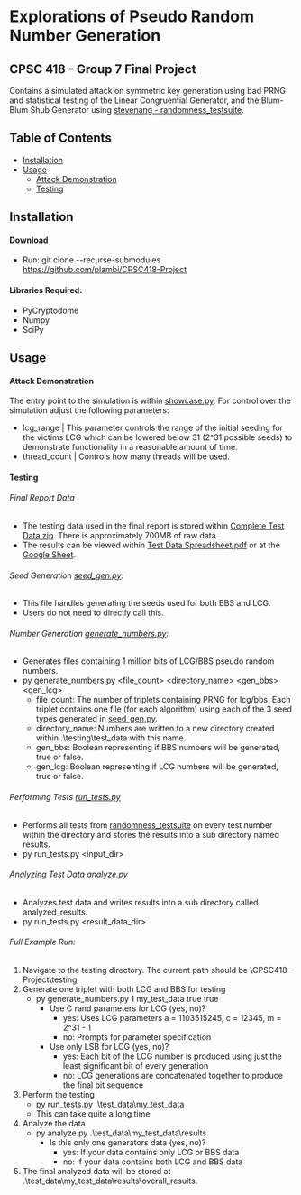 # Explorations of Pseudo Random Number Generation

## CPSC 418 - Group 7 Final Project

Contains a simulated attack on symmetric key generation using bad PRNG and statistical testing of the Linear Congruential Generator, and the Blum-Blum Shub Generator using [stevenang - randomness_testsuite](https://github.com/stevenang/randomness_testsuite/tree/6a74f91dcac173052d81b26c45ee0d4e4a417d93). 


## Table of Contents
- [Installation](#installation)
- [Usage](#usage)
    - [Attack Demonstration](#attack-demonstration)
    - [Testing](#testing)


## Installation
#### Download
- Run: git clone --recurse-submodules https://github.com/plambi/CPSC418-Project

#### Libraries Required:
- PyCryptodome
- Numpy
- SciPy

## Usage

#### Attack Demonstration
The entry point to the simulation is within [showcase.py](attack_demonstration/showcase.py). For control over the simulation adjust the following parameters:
- lcg_range | This parameter controls the range of the initial seeding for the victims LCG which can be lowered below 31 (2^31 possible seeds) to demonstrate functionality in a reasonable amount of time.
- thread_count | Controls how many threads will be used.

#### Testing
###### Final Report Data
- The testing data used in the final report is stored within [Complete Test Data.zip](testing/Complete%20Test%20Data.zip). There is approximately 700MB of raw data. 
- The results can be viewed within [Test Data Spreadsheet.pdf](testing/Test%20Data%20Spreadsheet.zip) or at the [Google Sheet](https://docs.google.com/spreadsheets/d/1i6UBniH4ZO3nX9ML0Wn9iB67LKB_VugSW6-2tBRQ74g/edit?usp=sharing).

###### Seed Generation [seed_gen.py](testing/seed_gen.py): 
- This file handles generating the seeds used for both BBS and LCG.
- Users do not need to directly call this.
###### Number Generation [generate_numbers.py](testing/generate_numbers.py): 
- Generates files containing 1 million bits of LCG/BBS pseudo random numbers. 
- py generate_numbers.py <file_count> <directory_name> <gen_bbs> <gen_lcg>
    - file_count: The number of triplets containing PRNG for lcg/bbs. Each triplet contains one file (for each algorithm) using each of the 3 seed types generated in [seed_gen.py](testing/seed_gen.py).
    - directory_name: Numbers are written to a new directory created within .\testing\test_data with this name.
    - gen_bbs: Boolean representing if BBS numbers will be generated, true or false.
    - gen_lcg: Boolean representing if LCG numbers will be generated, true or false.
###### Performing Tests [run_tests.py](testing/run_tests.py)
- Performs all tests from [randomness_testsuite](https://github.com/stevenang/randomness_testsuite/tree/6a74f91dcac173052d81b26c45ee0d4e4a417d93) on every test number within the directory and stores the results into a sub directory named results.
- py run_tests.py <input_dir>
###### Analyzing Test Data [analyze.py](testing/analyze.py)
- Analyzes test data and writes results into a sub directory called analyzed_results.
- py run_tests.py  <result_data_dir>
###### Full Example Run:
1. Navigate to the testing directory. The current path should be \CPSC418-Project\testing
2. Generate one triplet with both LCG and BBS for testing
    - py generate_numbers.py 1 my_test_data true true
        - Use C rand parameters for LCG (yes, no)?
            - yes: Uses LCG parameters a = 1103515245, c = 12345, m = 2^31 - 1
            - no: Prompts for parameter specification
        - Use only LSB for LCG (yes, no)?
            - yes: Each bit of the LCG number is produced using just the least significant bit of every generation
            - no: LCG generations are concatenated together to produce the final bit sequence
3. Perform the testing
    - py run_tests.py .\test_data\my_test_data
    - This can take quite a long time
4. Analyze the data
    - py analyze.py .\test_data\my_test_data\results
        - Is this only one generators data (yes, no)?
            - yes: If your data contains only LCG or BBS data
            - no: If your data contains both LCG and BBS data
5. The final analyzed data will be stored at .\test_data\my_test_data\results\overall_results.
